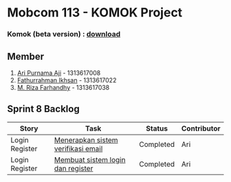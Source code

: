 # Mobcom 113 - KOMOK Project

### Komok (beta version) : [download](https://github.com/rubischoco/KOMOKProject/blob/sprint8/KOMOK-beta.apk)

## Member
1. [Ari Purnama Aji](https://github.com/AriPurnamaAji) - 1313617008
2. [Fathurrahman Ikhsan](https://github.com/rubischoco) - 1313617022
3. [M. Riza Farhandhy](https://github.com/MRizaF) - 1313617038

## Sprint 8 Backlog

| Story | Task | Status | Contributor |
|-------|------|--------|-------------|
| Login Register | [Menerapkan sistem verifikasi email](https://github.com/rubischoco/KOMOKProject/issues/20) | Completed | Ari |
| Login Register | [Membuat sistem login dan register](https://github.com/rubischoco/KOMOKProject/issues/21) | Completed | Ari |
